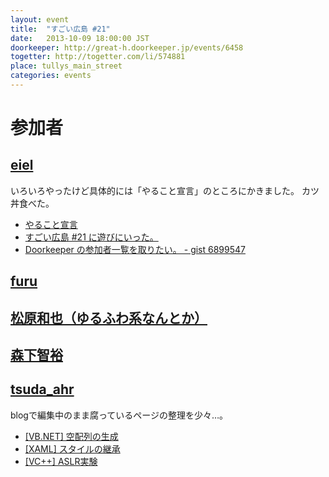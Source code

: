 ```yaml
---
layout: event
title:  "すごい広島 #21"
date:   2013-10-09 18:00:00 JST
doorkeeper: http://great-h.doorkeeper.jp/events/6458
togetter: http://togetter.com/li/574881
place: tullys_main_street
categories: events
---
```


# 参加者

## [eiel](http://eiel.info/)

いろいろやったけど具体的には「やること宣言」のところにかきました。
カツ丼食べた。

* [やること宣言](https://github.com/great-h/great-h.github.io/issues/323)
* [すごい広島 #21 に遊びにいった。](http://eielh-life.tumblr.com/post/63558929046/21)
* [Doorkeeper の参加者一覧を取りたい。 - gist 6899547](https://gist.github.com/eiel/6899547)

## [furu](http://twitter.com/pecosantoyobe)

## [松原和也（ゆるふわ系なんとか）](https://twitter.com/Toro_kun)

## [森下智裕](https://github.com/moriC)

## [tsuda_ahr](https://twitter.com/tsuda_ahr)

blogで編集中のまま腐っているページの整理を少々…。

* [\[VB.NET\] 空配列の生成](http://ooltcloud.expressweb.jp/201310/article_10002420.html)
* [\[XAML\] スタイルの継承](http://ooltcloud.expressweb.jp/201310/article_10010624.html)
* [\[VC++\] ASLR実験](http://ooltcloud.expressweb.jp/201310/article_09003722.html)
